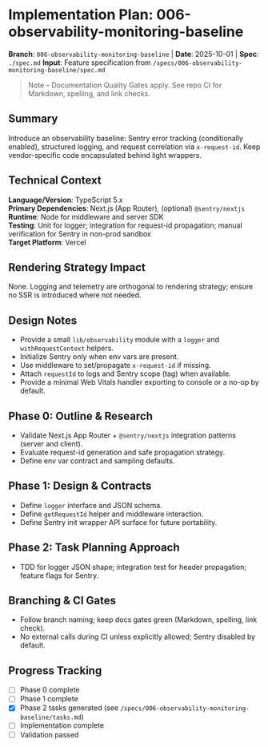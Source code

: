 # Implementation Plan: 006-observability-monitoring-baseline

**Branch**: `006-observability-monitoring-baseline` | **Date**: 2025-10-01 | **Spec**: `./spec.md`
**Input**: Feature specification from `/specs/006-observability-monitoring-baseline/spec.md`

> Note – Documentation Quality Gates apply. See repo CI for Markdown, spelling, and link checks.

## Summary

Introduce an observability baseline: Sentry error tracking (conditionally enabled), structured logging, and request correlation via `x-request-id`. Keep vendor-specific code encapsulated behind light wrappers.

## Technical Context

**Language/Version**: TypeScript 5.x  
**Primary Dependencies**: Next.js (App Router), (optional) `@sentry/nextjs`  
**Runtime**: Node for middleware and server SDK  
**Testing**: Unit for logger; integration for request-id propagation; manual verification for Sentry in non-prod sandbox  
**Target Platform**: Vercel

## Rendering Strategy Impact

None. Logging and telemetry are orthogonal to rendering strategy; ensure no SSR is introduced where not needed.

## Design Notes

- Provide a small `lib/observability` module with a `logger` and `withRequestContext` helpers.  
- Initialize Sentry only when env vars are present.  
- Use middleware to set/propagate `x-request-id` if missing.  
- Attach `requestId` to logs and Sentry scope (tag) when available.  
- Provide a minimal Web Vitals handler exporting to console or a no-op by default.

## Phase 0: Outline & Research

- Validate Next.js App Router + `@sentry/nextjs` integration patterns (server and client).  
- Evaluate request-id generation and safe propagation strategy.  
- Define env var contract and sampling defaults.

## Phase 1: Design & Contracts

- Define `logger` interface and JSON schema.  
- Define `getRequestId` helper and middleware interaction.  
- Define Sentry init wrapper API surface for future portability.

## Phase 2: Task Planning Approach

- TDD for logger JSON shape; integration test for header propagation; feature flags for Sentry.

## Branching & CI Gates

- Follow branch naming; keep docs gates green (Markdown, spelling, link check).  
- No external calls during CI unless explicitly allowed; Sentry disabled by default.

## Progress Tracking

- [ ] Phase 0 complete  
- [ ] Phase 1 complete  
- [x] Phase 2 tasks generated (see `/specs/006-observability-monitoring-baseline/tasks.md`)  
- [ ] Implementation complete  
- [ ] Validation passed
